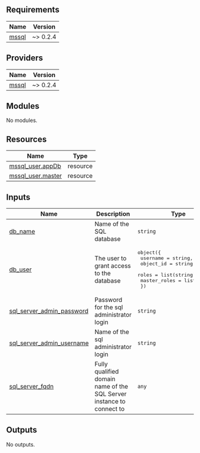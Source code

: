 <!-- BEGIN_TF_DOCS -->
## Requirements

| Name | Version |
|------|---------|
| <a name="requirement_mssql"></a> [mssql](#requirement\_mssql) | ~> 0.2.4 |

## Providers

| Name | Version |
|------|---------|
| <a name="provider_mssql"></a> [mssql](#provider\_mssql) | ~> 0.2.4 |

## Modules

No modules.

## Resources

| Name | Type |
|------|------|
| [mssql_user.appDb](https://registry.terraform.io/providers/betr-io/mssql/latest/docs/resources/user) | resource |
| [mssql_user.master](https://registry.terraform.io/providers/betr-io/mssql/latest/docs/resources/user) | resource |

## Inputs

| Name | Description | Type | Default | Required |
|------|-------------|------|---------|:--------:|
| <a name="input_db_name"></a> [db\_name](#input\_db\_name) | Name of the SQL database | `string` | n/a | yes |
| <a name="input_db_user"></a> [db\_user](#input\_db\_user) | The user to grant access to the database | <pre>object({<br>    username  = string,<br>    object_id = string,<br>    roles     = list(string),<br>    master_roles = list(string)<br>  })</pre> | <pre>{<br>  "master_roles": [],<br>  "object_id": null,<br>  "roles": [],<br>  "username": null<br>}</pre> | no |
| <a name="input_sql_server_admin_password"></a> [sql\_server\_admin\_password](#input\_sql\_server\_admin\_password) | Password for the sql administrator login | `string` | n/a | yes |
| <a name="input_sql_server_admin_username"></a> [sql\_server\_admin\_username](#input\_sql\_server\_admin\_username) | Name of the sql administrator login | `string` | n/a | yes |
| <a name="input_sql_server_fqdn"></a> [sql\_server\_fqdn](#input\_sql\_server\_fqdn) | Fully qualified domain name of the SQL Server instance to connect to | `any` | n/a | yes |

## Outputs

No outputs.
<!-- END_TF_DOCS -->